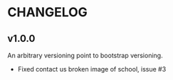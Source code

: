 CHANGELOG
=========

v1.0.0
------

An arbitrary versioning point to bootstrap versioning.

  * Fixed contact us broken image of school, issue #3